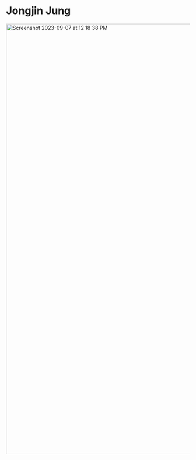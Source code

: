 # Jongjin Jung

<img width="1176" alt="Screenshot 2023-09-07 at 12 18 38 PM" src="https://github.com/jongjin-j/ECE444-F2023-Assignment1/assets/79180910/b9641813-b6fb-474c-b7a8-6aebce169267">
